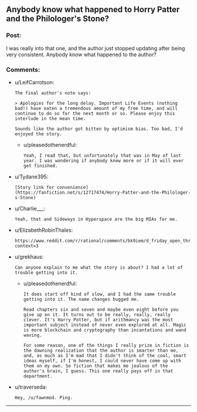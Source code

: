 ## Anybody know what happened to Horry Patter and the Philologer's Stone?

### Post:

I was really into that one, and the author just stopped updating after being very consistent. Anybody know what happened to the author?

### Comments:

- u/LeifCarrotson:
  ```
  The final author's note says: 

  > Apologies for the long delay. Important Life Events (nothing bad!) have eaten a tremendous amount of my free time, and will continue to do so for the next month or so. Please enjoy this interlude in the mean time. 

  Sounds like the author got bitten by optimism bias. Too bad, I'd enjoyed the story.
  ```

  - u/pleasedothenerdful:
    ```
    Yeah, I read that, but unfortunately that was in May of last year. I was wondering if anybody knew more or if it will ever get finished.
    ```

- u/Tydane395:
  ```
  [Story link for convenience](https://fanfiction.net/s/12717474/Horry-Patter-and-the-Philologer-s-Stone)
  ```

- u/Charlie___:
  ```
  Yeah, that and Sideways in Hyperspace are the big MIAs for me.
  ```

- u/ElizabethRobinThales:
  ```
  https://www.reddit.com/r/rational/comments/bk9iem/d_friday_open_thread/emf8hia/?context=3
  ```

- u/grekhaus:
  ```
  Can anyone explain to me what the story is about? I had a lot of trouble getting into it.
  ```

  - u/pleasedothenerdful:
    ```
    It does start off kind of slow, and I had the same trouble getting into it. The name changes bugged me.

    Read chapters six and seven and maybe even eight before you give up on it. It turns out to be really, really, really clever. It's Harry Potter, but if arithmancy was the most important subject instead of never even explored at all. Magic is more blockchain and cryptography than incantations and wand waving.

    For some reason, one of the things I really prize in fiction is the dawning realization that the author is smarter than me, and, as much as I'm mad that I didn't think of the cool, smart ideas myself, if I'm honest, I could never have come up with them on my own. So fiction that makes me jealous of the author's brain, I guess. This one really pays off in that department.
    ```

- u/traverseda:
  ```
  Hey, /u/fawnmod. Ping.
  ```

---

